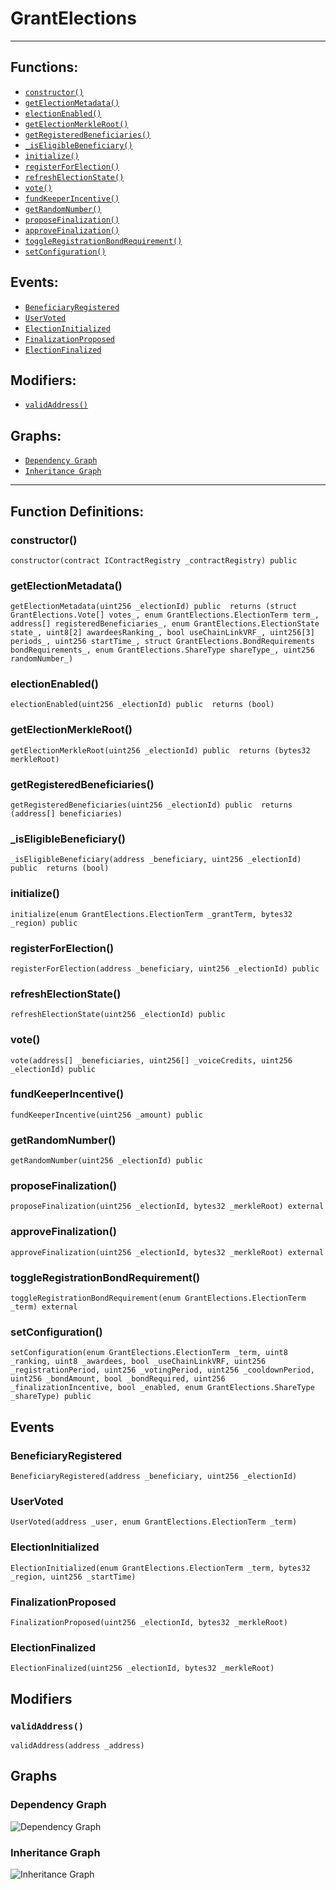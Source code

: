 # GrantElections
***
## Functions:
- [`constructor()`](#constructor)
- [`getElectionMetadata()`](#getelectionmetadata)
- [`electionEnabled()`](#electionenabled)
- [`getElectionMerkleRoot()`](#getelectionmerkleroot)
- [`getRegisteredBeneficiaries()`](#getregisteredbeneficiaries)
- [`_isEligibleBeneficiary()`](#_iseligiblebeneficiary)
- [`initialize()`](#initialize)
- [`registerForElection()`](#registerforelection)
- [`refreshElectionState()`](#refreshelectionstate)
- [`vote()`](#vote)
- [`fundKeeperIncentive()`](#fundkeeperincentive)
- [`getRandomNumber()`](#getrandomnumber)
- [`proposeFinalization()`](#proposefinalization)
- [`approveFinalization()`](#approvefinalization)
- [`toggleRegistrationBondRequirement()`](#toggleregistrationbondrequirement)
- [`setConfiguration()`](#setconfiguration)
## Events:
- [`BeneficiaryRegistered`](#beneficiaryregistered)
- [`UserVoted`](#uservoted)
- [`ElectionInitialized`](#electioninitialized)
- [`FinalizationProposed`](#finalizationproposed)
- [`ElectionFinalized`](#electionfinalized)
## Modifiers:
- [`validAddress()`](#validaddress)
## Graphs:
- [`Dependency Graph`](#dependency-graph)
- [`Inheritance Graph`](#inheritance-graph)
***
## Function Definitions:
###  constructor()
```
constructor(contract IContractRegistry _contractRegistry) public 
```
###  getElectionMetadata()
```
getElectionMetadata(uint256 _electionId) public  returns (struct GrantElections.Vote[] votes_, enum GrantElections.ElectionTerm term_, address[] registeredBeneficiaries_, enum GrantElections.ElectionState state_, uint8[2] awardeesRanking_, bool useChainLinkVRF_, uint256[3] periods_, uint256 startTime_, struct GrantElections.BondRequirements bondRequirements_, enum GrantElections.ShareType shareType_, uint256 randomNumber_)
```
###  electionEnabled()
```
electionEnabled(uint256 _electionId) public  returns (bool)
```
###  getElectionMerkleRoot()
```
getElectionMerkleRoot(uint256 _electionId) public  returns (bytes32 merkleRoot)
```
###  getRegisteredBeneficiaries()
```
getRegisteredBeneficiaries(uint256 _electionId) public  returns (address[] beneficiaries)
```
###  _isEligibleBeneficiary()
```
_isEligibleBeneficiary(address _beneficiary, uint256 _electionId) public  returns (bool)
```
###  initialize()
```
initialize(enum GrantElections.ElectionTerm _grantTerm, bytes32 _region) public 
```
###  registerForElection()
```
registerForElection(address _beneficiary, uint256 _electionId) public 
```
###  refreshElectionState()
```
refreshElectionState(uint256 _electionId) public 
```
###  vote()
```
vote(address[] _beneficiaries, uint256[] _voiceCredits, uint256 _electionId) public 
```
###  fundKeeperIncentive()
```
fundKeeperIncentive(uint256 _amount) public 
```
###  getRandomNumber()
```
getRandomNumber(uint256 _electionId) public 
```
###  proposeFinalization()
```
proposeFinalization(uint256 _electionId, bytes32 _merkleRoot) external 
```
###  approveFinalization()
```
approveFinalization(uint256 _electionId, bytes32 _merkleRoot) external 
```
###  toggleRegistrationBondRequirement()
```
toggleRegistrationBondRequirement(enum GrantElections.ElectionTerm _term) external 
```
###  setConfiguration()
```
setConfiguration(enum GrantElections.ElectionTerm _term, uint8 _ranking, uint8 _awardees, bool _useChainLinkVRF, uint256 _registrationPeriod, uint256 _votingPeriod, uint256 _cooldownPeriod, uint256 _bondAmount, bool _bondRequired, uint256 _finalizationIncentive, bool _enabled, enum GrantElections.ShareType _shareType) public 
```
## Events
### BeneficiaryRegistered
```
BeneficiaryRegistered(address _beneficiary, uint256 _electionId)
```
### UserVoted
```
UserVoted(address _user, enum GrantElections.ElectionTerm _term)
```
### ElectionInitialized
```
ElectionInitialized(enum GrantElections.ElectionTerm _term, bytes32 _region, uint256 _startTime)
```
### FinalizationProposed
```
FinalizationProposed(uint256 _electionId, bytes32 _merkleRoot)
```
### ElectionFinalized
```
ElectionFinalized(uint256 _electionId, bytes32 _merkleRoot)
```
## Modifiers
### `validAddress()`
```
validAddress(address _address)
```
## Graphs
### Dependency Graph
![Dependency Graph](/docs/images/GrantElections_dependency_graph.png)
### Inheritance Graph
![Inheritance Graph](/docs/images/GrantElections_inheritance_graph.png)
